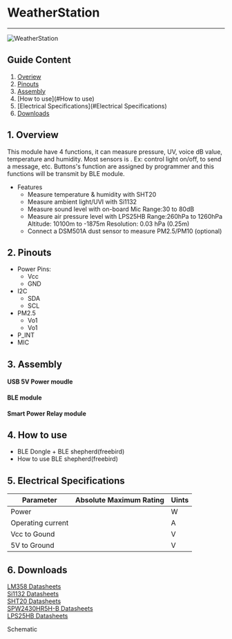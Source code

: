 # WeatherStation
---  
![WeatherStation ](http://imgur.com/blQHcna "WeatherStation ")  

## Guide Content  

1. [Overiew](#Overiew)  
2. [Pinouts](#Pinouts)  
3. [Assembly](#Assembly)  
4. [How to use](#How to use)  
5. [Electrical Specifications](#Electrical Specifications)  
6. [Downloads](#Downloads)  


<a name="Overiew"></a>
## 1. Overview  

This module have 4 functions, it can measure pressure, UV, voice dB value, temperature and humidity. Most sensors is . Ex: control light on/off, to send a message, etc. Buttons's function are assigned by programmer and this functions will be transmit by BLE module.  

* Features
  * Measure temperature & humidity with SHT20
  * Measure ambient light/UVI with Si1132
  * Measure sound level with on-board Mic
    Range:30 to 80dB
  * Measure air pressure level with LPS25HB
    Range:260hPa to 1260hPa
    Altitude: 10100m to -1875m
    Resolution: 0.03 hPa (0.25m)
  * Connect a DSM501A dust sensor to measure PM2.5/PM10 (optional)

<a name="Pinouts"></a>
## 2. Pinouts  

* Power Pins:  
  * Vcc  
  * GND  
* I2C  
  * SDA  
  * SCL  
* PM2.5
  * Vo1
  * Vo1
* P_INT
* MIC

<a name="Assembly"></a>
## 3. Assembly  

#### USB 5V Power moudle  
#### BLE module  
#### Smart Power Relay module  

<a name="How to use"></a>
## 4. How to use  

* BLE Dongle + BLE shepherd(freebird)  
* How to use BLE shepherd(freebird)  

<a name="Electrical Specifications"></a>
## 5. Electrical Specifications   

| Parameter         | Absolute Maximum Rating  | Uints  
|-------------------|--------------------------|-------------  
| Power             |                          |  W  
| Operating current |                          |  A  
| Vcc to Gound      |                          |  V  
| 5V to Ground      |                          |  V  

<a name="Downloads"></a>
## 6. Downloads  

[LM358 Datasheets](http://www.ti.com/lit/ds/symlink/lm358.pdf "LM358")  
[Si1132 Datasheets](https://www.silabs.com/Support%20Documents/TechnicalDocs/Si1132.pdf "Si1132")  
[SHT20 Datasheets](https://www.sensirion.com/fileadmin/user_upload/customers/sensirion/Dokumente/Humidity_Sensors/Sensirion_Humidity_Sensors_SHT20_Datasheet_V4.pdf "SHT20")  
[SPW2430HR5H-B Datasheets](http://www.mouser.com/ds/2/218/-531228.pdf "SPW2430HR5H-B")  
[LPS25HB Datasheets](http://www.st.com/content/ccc/resource/technical/document/datasheet/9a/4c/aa/72/1f/45/4e/24/DM00141379.pdf/files/DM00141379.pdf/jcr:content/translations/en.DM00141379.pdf "LPS25HB")  

Schematic  

